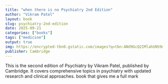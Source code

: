 ```yaml
---
title: "when there is no Psychiatry 2nd Edition"
author: "Vikram Patel"
layout: book
slug: psychiatry-2nd-edition
date: 2025-09-21
categories: ["books"]
tags: ["medicine"]
output: true
img: https://encrypted-tbn0.gstatic.com/images?q=tbn:ANd9GcQ2IMlahUNS9dIRS2qIVtehNEP96WC3f6QbK-fkkUGqsbwG4usI1D1LrACG&s=10
publisher: Cambridge
---
```


This is the second edition of Psychiatry by Vikram Patel, published by Cambridge. It covers comprehensive topics in psychiatry with updated research and clinical approaches.
book that gives me a full mark 